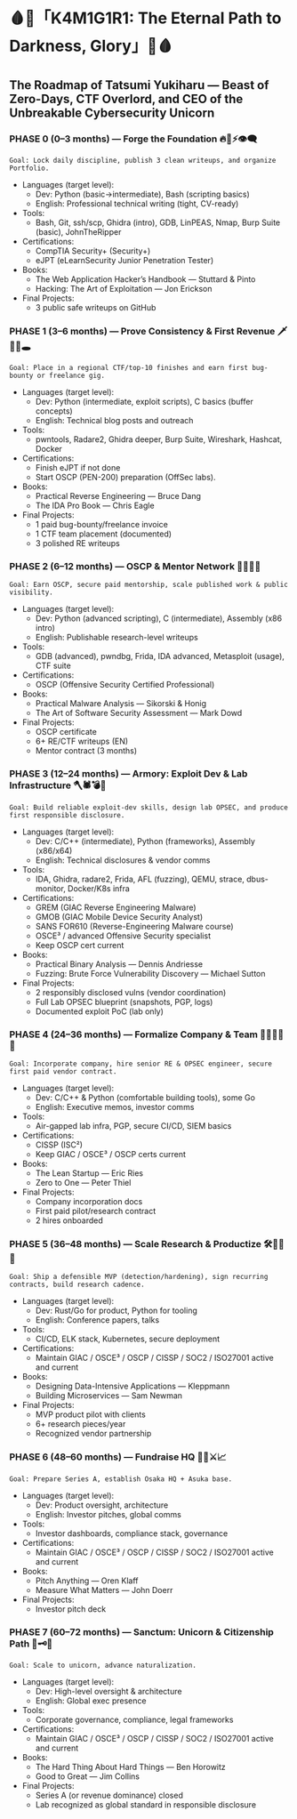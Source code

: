 
# 🩸👑「K4M1G1R1: The Eternal Path to Darkness, Glory」👑🩸

## The Roadmap of Tatsumi Yukiharu — Beast of Zero-Days, CTF Overlord, and CEO of the Unbreakable Cybersecurity Unicorn

### PHASE 0 (0–3 months) — Forge the Foundation 🔥🖤⚡👁️‍🗨️

 `Goal: Lock daily discipline, publish 3 clean writeups, and organize Portfolio.`

- Languages (target level):
  - Dev: Python (basic→intermediate), Bash (scripting basics)
  - English: Professional technical writing (tight, CV-ready)
- Tools:
  - Bash, Git, ssh/scp, Ghidra (intro), GDB, LinPEAS, Nmap, Burp Suite (basic), JohnTheRipper
- Certifications:
  - CompTIA Security+ (Security+)
  - eJPT (eLearnSecurity Junior Penetration Tester)
- Books:
  - The Web Application Hacker’s Handbook — Stuttard & Pinto
  - Hacking: The Art of Exploitation — Jon Erickson
- Final Projects:
  - 3 public safe writeups on GitHub

### PHASE 1 (3–6 months) — Prove Consistency & First Revenue 🗡️🖤💾🕳️

 `Goal: Place in a regional CTF/top-10 finishes and earn first bug-bounty or freelance gig.`

- Languages (target level):
  - Dev: Python (intermediate, exploit scripts), C basics (buffer concepts)
  - English: Technical blog posts and outreach
- Tools:
  - pwntools, Radare2, Ghidra deeper, Burp Suite, Wireshark, Hashcat, Docker
- Certifications:
  - Finish eJPT if not done
  - Start OSCP (PEN-200) preparation (OffSec labs).
- Books:
  - Practical Reverse Engineering — Bruce Dang
  - The IDA Pro Book — Chris Eagle
- Final Projects:
  - 1 paid bug-bounty/freelance invoice
  - 1 CTF team placement (documented)
  - 3 polished RE writeups

### PHASE 2 (6–12 months) — OSCP & Mentor Network 🧪😈🔐📜

 `Goal: Earn OSCP, secure paid mentorship, scale published work & public visibility.`

- Languages (target level):
  - Dev: Python (advanced scripting), C (intermediate), Assembly (x86 intro)
  - English: Publishable research-level writeups
- Tools:
  - GDB (advanced), pwndbg, Frida, IDA advanced, Metasploit (usage), CTF suite
- Certifications:
  - OSCP (Offensive Security Certified Professional)
- Books:
  - Practical Malware Analysis — Sikorski & Honig
  - The Art of Software Security Assessment — Mark Dowd
- Final Projects:
  - OSCP certificate
  - 6+ RE/CTF writeups (EN)
  - Mentor contract (3 months)

### PHASE 3 (12–24 months) — Armory: Exploit Dev & Lab Infrastructure 🪓🕷️💣🔬

 `Goal: Build reliable exploit-dev skills, design lab OPSEC, and produce first responsible disclosure.`

- Languages (target level):
  - Dev: C/C++ (intermediate), Python (frameworks), Assembly (x86/x64)
  - English: Technical disclosures & vendor comms
- Tools:
  - IDA, Ghidra, radare2, Frida, AFL (fuzzing), QEMU, strace, dbus-monitor, Docker/K8s infra
- Certifications:
  - GREM (GIAC Reverse Engineering Malware)
  - GMOB (GIAC Mobile Device Security Analyst)
  - SANS FOR610 (Reverse-Engineering Malware course)
  - OSCE³ / advanced Offensive Security specialist
  - Keep OSCP cert current
- Books:
  - Practical Binary Analysis — Dennis Andriesse
  - Fuzzing: Brute Force Vulnerability Discovery — Michael Sutton
- Final Projects:
  - 2 responsibly disclosed vulns (vendor coordination)
  - Full Lab OPSEC blueprint (snapshots, PGP, logs)
  - Documented exploit PoC (lab only)

### PHASE 4 (24–36 months) — Formalize Company & Team 👹🏴‍☠️🏢🧾

 `Goal: Incorporate company, hire senior RE & OPSEC engineer, secure first paid vendor contract.`

- Languages (target level):
  - Dev: C/C++ & Python (comfortable building tools), some Go
  - English: Executive memos, investor comms
- Tools:
  - Air-gapped lab infra, PGP, secure CI/CD, SIEM basics
- Certifications:
  - CISSP (ISC²)
  - Keep GIAC / OSCE³ / OSCP certs current
- Books:
  - The Lean Startup — Eric Ries
  - Zero to One — Peter Thiel
- Final Projects:
  - Company incorporation docs
  - First paid pilot/research contract
  - 2 hires onboarded

### PHASE 5 (36–48 months) — Scale Research & Productize 🛠️🖤🚀📡

 `Goal: Ship a defensible MVP (detection/hardening), sign recurring contracts, build research cadence.`

- Languages (target level):
  - Dev: Rust/Go for product, Python for tooling
  - English: Conference papers, talks
- Tools:
  - CI/CD, ELK stack, Kubernetes, secure deployment
- Certifications:
  - Maintain GIAC / OSCE³ / OSCP / CISSP / SOC2 / ISO27001 active and current
- Books:
  - Designing Data-Intensive Applications — Kleppmann
  - Building Microservices — Sam Newman
- Final Projects:
  - MVP product pilot with clients
  - 6+ research pieces/year
  - Recognized vendor partnership

### PHASE 6 (48–60 months) — Fundraise HQ 🏯💴⚔️📈

 `Goal: Prepare Series A, establish Osaka HQ + Asuka base.`

- Languages (target level):
  - Dev: Product oversight, architecture
  - English: Investor pitches, global comms
- Tools:
  - Investor dashboards, compliance stack, governance
- Certifications:
  - Maintain GIAC / OSCE³ / OSCP / CISSP / SOC2 / ISO27001 active and current
- Books:
  - Pitch Anything — Oren Klaff
  - Measure What Matters — John Doerr
- Final Projects:
  - Investor pitch deck

### PHASE 7 (60–72 months) — Sanctum: Unicorn & Citizenship Path 👑🗝️🌌

 `Goal: Scale to unicorn, advance naturalization.`

- Languages (target level):
  - Dev: High-level oversight & architecture
  - English: Global exec presence
- Tools:
  - Corporate governance, compliance, legal frameworks
- Certifications:
  - Maintain GIAC / OSCE³ / OSCP / CISSP / SOC2 / ISO27001 active and current
- Books:
  - The Hard Thing About Hard Things — Ben Horowitz
  - Good to Great — Jim Collins
- Final Projects:
  - Series A (or revenue dominance) closed
  - Lab recognized as global standard in responsible disclosure
